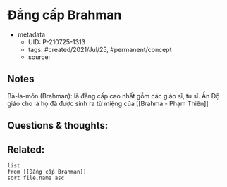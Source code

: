 # Đẳng cấp Brahman

- metadata
	- UID: P-210725-1313
	- tags: #created/2021/Jul/25, #permanent/concept 
	- source: 

## Notes
Bà-la-môn (Brahman): là đẳng cấp cao nhất gồm các giáo sĩ, tu sĩ. Ấn Độ giáo cho là họ đã được sinh ra từ miệng của [[Brahma - Phạm Thiên]]

## Questions & thoughts:


## Related:
```dataview
list
from [[Đẳng cấp Brahman]]
sort file.name asc
```
